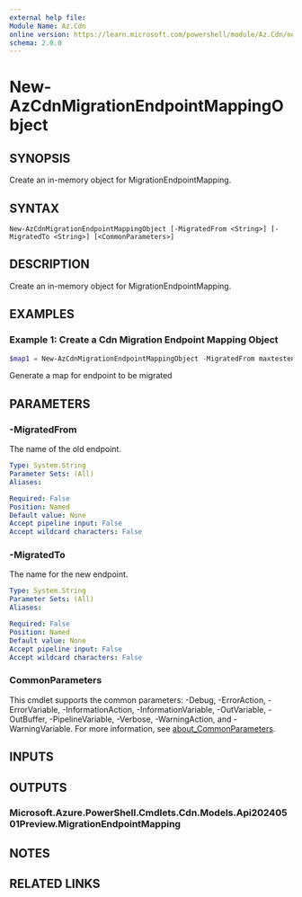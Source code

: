 ```yaml
---
external help file:
Module Name: Az.Cdn
online version: https://learn.microsoft.com/powershell/module/Az.Cdn/new-AzCdnMigrationEndpointMappingObject
schema: 2.0.0
---
```


# New-AzCdnMigrationEndpointMappingObject

## SYNOPSIS
Create an in-memory object for MigrationEndpointMapping.

## SYNTAX

```
New-AzCdnMigrationEndpointMappingObject [-MigratedFrom <String>] [-MigratedTo <String>] [<CommonParameters>]
```

## DESCRIPTION
Create an in-memory object for MigrationEndpointMapping.

## EXAMPLES

### Example 1: Create a Cdn Migration Endpoint Mapping Object
```powershell
$map1 = New-AzCdnMigrationEndpointMappingObject -MigratedFrom maxtestendpointcli-test-profile1.azureedge.net -MigratedTo maxtestendpointcli-test-profile2
```

Generate a map for endpoint to be migrated

## PARAMETERS

### -MigratedFrom
The name of the old endpoint.

```yaml
Type: System.String
Parameter Sets: (All)
Aliases:

Required: False
Position: Named
Default value: None
Accept pipeline input: False
Accept wildcard characters: False
```

### -MigratedTo
The name for the new endpoint.

```yaml
Type: System.String
Parameter Sets: (All)
Aliases:

Required: False
Position: Named
Default value: None
Accept pipeline input: False
Accept wildcard characters: False
```

### CommonParameters
This cmdlet supports the common parameters: -Debug, -ErrorAction, -ErrorVariable, -InformationAction, -InformationVariable, -OutVariable, -OutBuffer, -PipelineVariable, -Verbose, -WarningAction, and -WarningVariable. For more information, see [about_CommonParameters](http://go.microsoft.com/fwlink/?LinkID=113216).

## INPUTS

## OUTPUTS

### Microsoft.Azure.PowerShell.Cmdlets.Cdn.Models.Api20240501Preview.MigrationEndpointMapping

## NOTES

## RELATED LINKS

